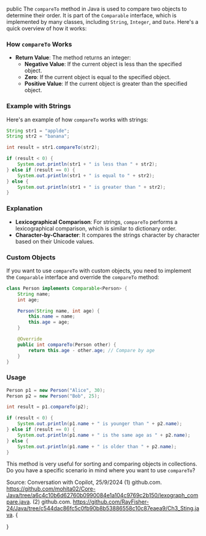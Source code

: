 public The `compareTo` method in Java is used to compare two objects to determine their order. It is part of the `Comparable` interface, which is implemented by many classes, including `String`, `Integer`, and `Date`. Here's a quick overview of how it works:

### How `compareTo` Works

- **Return Value**: The method returns an integer:
  - **Negative Value**: If the current object is less than the specified object.
  - **Zero**: If the current object is equal to the specified object.
  - **Positive Value**: If the current object is greater than the specified object.

### Example with Strings

Here's an example of how `compareTo` works with strings:

```java
String str1 = "applde";
String str2 = "banana";

int result = str1.compareTo(str2);

if (result < 0) {
    System.out.println(str1 + " is less than " + str2);
} else if (result == 0) {
    System.out.println(str1 + " is equal to " + str2);
} else {
    System.out.println(str1 + " is greater than " + str2);
}
```

### Explanation

- **Lexicographical Comparison**: For strings, `compareTo` performs a lexicographical comparison, which is similar to dictionary order.
- **Character-by-Character**: It compares the strings character by character based on their Unicode values.

### Custom Objects

If you want to use `compareTo` with custom objects, you need to implement the `Comparable` interface and override the `compareTo` method:

```java
class Person implements Comparable<Person> {
    String name;
    int age;

    Person(String name, int age) {
        this.name = name;
        this.age = age;
    }

    @Override
    public int compareTo(Person other) {
        return this.age - other.age; // Compare by age
    }
}
```

### Usage

```java
Person p1 = new Person("Alice", 30);
Person p2 = new Person("Bob", 25);

int result = p1.compareTo(p2);

if (result < 0) {
    System.out.println(p1.name + " is younger than " + p2.name);
} else if (result == 0) {
    System.out.println(p1.name + " is the same age as " + p2.name);
} else {
    System.out.println(p1.name + " is older than " + p2.name);
}
```

This method is very useful for sorting and comparing objects in collections. Do you have a specific scenario in mind where you want to use `compareTo`?

Source: Conversation with Copilot, 25/9/2024
(1) github.com. https://github.com/mohita02/Core-Java/tree/a6c4c10b6d62760b0990084e1a104c9769c2b150/lexograph_compare.java.
(2) github.com. https://github.com/RayFisher-24/Java/tree/c544dac86fc5c0fb90b8b53886558c10c87eaea9/Ch3_Sting.java. {
    
}
